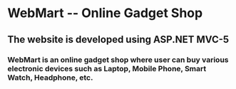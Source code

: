 # WebMart -- Online Gadget Shop

## The website is developed using **ASP.NET MVC-5**

### WebMart is an online gadget shop where user can buy various electronic devices such as Laptop, Mobile Phone, Smart Watch, Headphone, etc.
